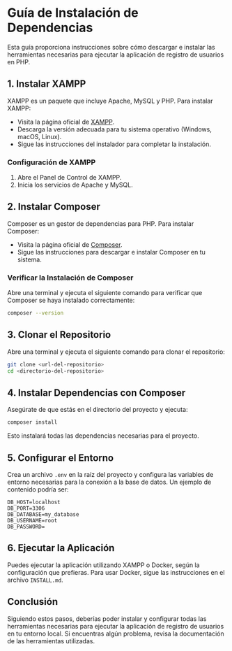 # Guía de Instalación de Dependencias

Esta guía proporciona instrucciones sobre cómo descargar e instalar las herramientas necesarias para ejecutar la aplicación de registro de usuarios en PHP.

## 1. Instalar XAMPP

XAMPP es un paquete que incluye Apache, MySQL y PHP. Para instalar XAMPP:

- Visita la página oficial de [XAMPP](https://www.apachefriends.org/index.html).
- Descarga la versión adecuada para tu sistema operativo (Windows, macOS, Linux).
- Sigue las instrucciones del instalador para completar la instalación.

### Configuración de XAMPP

1. Abre el Panel de Control de XAMPP.
2. Inicia los servicios de Apache y MySQL.

## 2. Instalar Composer

Composer es un gestor de dependencias para PHP. Para instalar Composer:

- Visita la página oficial de [Composer](https://getcomposer.org/download/).
- Sigue las instrucciones para descargar e instalar Composer en tu sistema.

### Verificar la Instalación de Composer

Abre una terminal y ejecuta el siguiente comando para verificar que Composer se haya instalado correctamente:

```bash
composer --version
```

## 3. Clonar el Repositorio

Abre una terminal y ejecuta el siguiente comando para clonar el repositorio:

```bash
git clone <url-del-repositorio>
cd <directorio-del-repositorio>
```

## 4. Instalar Dependencias con Composer

Asegúrate de que estás en el directorio del proyecto y ejecuta:

```bash
composer install
```

Esto instalará todas las dependencias necesarias para el proyecto.

## 5. Configurar el Entorno

Crea un archivo `.env` en la raíz del proyecto y configura las variables de entorno necesarias para la conexión a la base de datos. Un ejemplo de contenido podría ser:

```
DB_HOST=localhost
DB_PORT=3306
DB_DATABASE=my_database
DB_USERNAME=root
DB_PASSWORD=
```

## 6. Ejecutar la Aplicación

Puedes ejecutar la aplicación utilizando XAMPP o Docker, según la configuración que prefieras. Para usar Docker, sigue las instrucciones en el archivo `INSTALL.md`.

## Conclusión

Siguiendo estos pasos, deberías poder instalar y configurar todas las herramientas necesarias para ejecutar la aplicación de registro de usuarios en tu entorno local. Si encuentras algún problema, revisa la documentación de las herramientas utilizadas.
